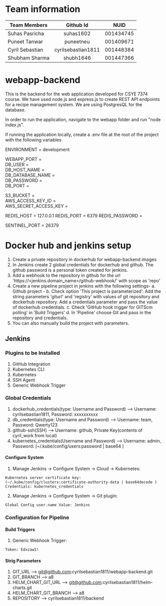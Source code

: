 # Team information

| Team Members        | Github Id            | NUID      |
| ------------------- |:--------------------:|:---------:|
| Suhas Pasricha      | suhas1602            | 001434745 |
| Puneet Tanwar       | puneetneu            | 001409671 |
| Cyril Sebastian     | cyrilsebastian1811   | 001448384 |
| Shubham Sharma      | shubh1646            | 001447366 | 

# webapp-backend
This is the backend for the web application developed for CSYE 7374 course. We have used node.js and express.js to create REST API endpoints for a recipe management system. We are using PostgresQL for the database.

In order to run the application, navigate to the webapp folder and run "node index.js".

If running the application locally, create a .env file at the root of the project with the following variables

ENVIRONMENT = development

WEBAPP_PORT =<br />
DB_USER =<br />
DB_HOST_NAME =<br />
DB_DATABASE_NAME =<br />
DB_PASSWORD =<br />
DB_PORT =<br />

S3_BUCKET =<br />
AWS_ACCESS_KEY_ID =<br />
AWS_SECRET_ACCESS_KEY =<br />

REDIS_HOST = 127.0.0.1
REDIS_PORT = 6379
REDIS_PASSWORD =<br />

SENTINEL_PORT = 26379

# Docker hub and jenkins setup
1. Create a private repository in dockerhub for webapp-backend images
2. In Jenkins create 2 global credentials for dockerhub and github. The github password is a personal token created for jenkins.
3. Add a webhook to the repository in github for the url 'https://<jenkins.domain_name>/github-webhook/' with scope as 'repo' 
4. Create a new pipeline project in jenkins with the following settings-
    a. Github project - <Project url>
    b. Check option 'This project is parameterized'. Add the string parameters 'giturl' and 'registry' with values of git repository and dockerhub repository. Add a credentials parameter and pass the value of dockerhub credentials.
    c. Check 'GitHub hook trigger for GITScm polling' in 'Build Triggers'
    d. In 'Pipeline' choose Git and pass in the repository and credentials. 
5. You can also manually build the project with parameters.


## Jenkins

### Plugins to be Installed
1. GitHub Integration
2. Kubernetes CLI
3. Kubernetes
4. SSH Agent
5. Generic Webhook Trigger

### Global Credentials
1. dockerhub_credentials(type: Username and Password) --> Username: cyrilsebastian1811, Password: xxxxxxxxxx
2. db_credentials(type: Username and Password) --> Username: team, Password: Qwerty123
2. github-ssh(SSH) --> Username: github, Private Key(contents of cyril_work from local)
3. kubernetes_credentials(Username and Password) --> Username: admin, Password: (~/.kube/config/users:password | base64 )

#### Configure System
1. Manage Jenkins -> Configure System -> Cloud -> Kubernetes:
```
Kubernetes server certificate key: (~/.kube/config/clusters:certificate-authority-data | base64decode )
Credentials: kubernetes_credentials
```
2. Manage Jenkins -> Configure System -> Git plugin:
```
Global Config user.name Value: Jenkins
```

### Configuration for Pipeline
#### Build Triggers
1. Generic Webhook Trigger:
```
Token: Edxzaw1!
```
#### Strig Parameters
1. GIT_URL --> git@github.com:cyrilsebastian1811/webapp-backend.git
2. GIT_BRANCH --> a8
3. HELM_CHART_GIT_URL --> git@github.com:cyrilsebastian1811/helm-charts.git
4. HELM_CHART_GIT_BRANCH --> a8
5. REPOSITORY --> cyrilsebastian1811/backend